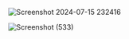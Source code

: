 

 
 ![Screenshot 2024-07-15 232416](https://github.com/user-attachments/assets/f2c9295b-863e-41f7-a7a5-0429d3290ea0)

 
![Screenshot (533)](https://github.com/user-attachments/assets/6dfbc40c-f6d4-4162-9d0c-12e10173e8ba)
